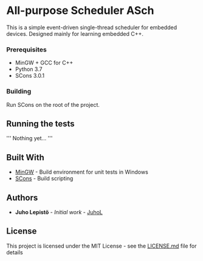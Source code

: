 # **A**ll-purpose **Sch**eduler **ASch**

This is a simple event-driven single-thread scheduler for embedded devices. Designed mainly for learning embedded C++.

### Prerequisites

- MinGW + GCC for C++
- Python 3.7
- SCons 3.0.1

### Building

Run SCons on the root of the project.

## Running the tests
'''
Nothing yet...
'''
## Built With

* [MinGW](http://www.mingw.org/) - Build environment for unit tests in Windows
* [SCons](https://scons.org/) - Build scripting

## Authors

* **Juho Lepistö** - *Initial work* - [JuhoL](https://github.com/JuhoL)

## License

This project is licensed under the MIT License - see the [LICENSE.md](LICENSE.md) file for details

